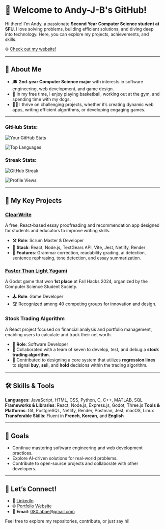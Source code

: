 # 👋 Welcome to Andy-J-B's GitHub!  

Hi there! I'm Andy, a passionate **Second Year Computer Science student at SFU**. I love solving problems, building efficient solutions, and diving deep into technology. Here, you can explore my projects, achievements, and skills.

🌐 [Check out my website!](https://andyspersonalwebsite.vercel.app/)

---

## 🌟 About Me  
- 🎓 **2nd-year Computer Science major** with interests in software engineering, web development, and game design.  
- 🏀 In my free time, I enjoy playing basketball, working out at the gym, and spending time with my dogs.  
- 🧑‍💻 I thrive on challenging projects, whether it’s creating dynamic web apps, writing efficient algorithms, or developing engaging games.  

---

### GitHub Stats:

![Your GitHub Stats](https://github-readme-stats.vercel.app/api?username=Andy-J-B&show_icons=true&theme=dark)

![Top Languages](https://github-readme-stats.vercel.app/api/top-langs/?username=Andy-J-B&layout=compact&theme=dark)

### Streak Stats:

![GitHub Streak](https://streak-stats.demolab.com/?user=Andy-J-B&theme=dark&hide_border=true)

![Profile Views](https://komarev.com/ghpvc/?username=Andy-J-B&color=orange&style=flat-square)

---

## 🔧 My Key Projects  
### [ClearWrite](https://github.com/Andy-J-B/ClearWrite)  
A free, React-based essay proofreading and recommendation app designed for students and educators to improve writing skills.  
- 🛠️ **Role**: Scrum Master & Developer  
- 🚀 **Stack**: React, Node.js, TextGears API, Vite, Jest, Netlify, Render  
- 🌟 **Features**: Grammar correction, readability grading, ai detection, sentence rephrasing, tone detection, and essay summarization.  

### [Faster Than Light Yagami](https://github.com/Andy-J-B/FallHacks2024)
A Godot game that won **1st place** at Fall Hacks 2024, organized by the Computer Science Student Society.  
- 🕹️ **Role**: Game Developer  
- 🏆 Recognized among 40 competing groups for innovation and design.  

### Stock Trading Algorithm 
A React project focused on financial analysis and portfolio management, enabling users to calculate and track their net worth.  
- 🤝 **Role**: Software Developer  
- 👥 Collaborated with a team of seven to develop, test, and debug a **stock trading algorithm**.  
- 🔧 Contributed to designing a core system that utilizes **regression lines** to signal **buy**, **sell**, and **hold** decisions within the trading algorithm.  


---

## 🛠️ Skills & Tools  

**Languages**: JavaScript, HTML, CSS, Python, C, C++, MATLAB, SQL  
**Frameworks & Libraries**: React, Node.js, Express.js, Godot, Three.js
**Tools & Platforms**: Git, PostgreSQL, Netlify, Render, Postman, Jest, macOS, Linux  
**Transferable Skills**: Fluent in **French**, **Korean**, and **English**  

---

## 🚀 Goals  
- Continue mastering software engineering and web development practices.  
- Explore AI-driven solutions for real-world problems.  
- Contribute to open-source projects and collaborate with other developers.  

---

## 🤝 Let’s Connect!  
- 💼 [LinkedIn](https://www.linkedin.com/in/andyjbae/)  
- 🌐 [Portfolio Website](https://andyspersonalwebsite.vercel.app/)
- 📧 **Email**: [080.abae@gmail.com](mailto:080.abae@gmail.com)  

Feel free to explore my repositories, contribute, or just say hi!  
